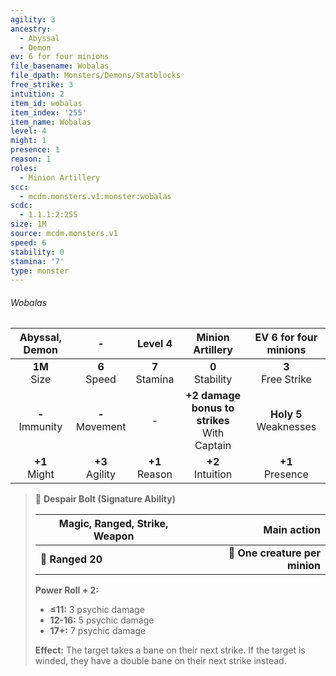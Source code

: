 ```yaml
---
agility: 3
ancestry:
  - Abyssal
  - Demon
ev: 6 for four minions
file_basename: Wobalas
file_dpath: Monsters/Demons/Statblocks
free_strike: 3
intuition: 2
item_id: wobalas
item_index: '255'
item_name: Wobalas
level: 4
might: 1
presence: 1
reason: 1
roles:
  - Minion Artillery
scc:
  - mcdm.monsters.v1:monster:wobalas
scdc:
  - 1.1.1:2:255
size: 1M
source: mcdm.monsters.v1
speed: 6
stability: 0
stamina: '7'
type: monster
---
```


###### Wobalas

|   Abyssal, Demon    |          -          |      Level 4       |                 Minion Artillery                 |   EV 6 for four minions    |
| :-----------------: | :-----------------: | :----------------: | :----------------------------------------------: | :------------------------: |
|  **1M**<br/> Size   |  **6**<br/> Speed   | **7**<br/> Stamina |               **0**<br/> Stability               |   **3**<br/> Free Strike   |
| **-**<br/> Immunity | **-**<br/> Movement |         -          | **+2 damage bonus to strikes**<br/> With Captain | **Holy 5**<br/> Weaknesses |
|  **+1**<br/> Might  | **+3**<br/> Agility | **+1**<br/> Reason |              **+2**<br/> Intuition               |    **+1**<br/> Presence    |

<!-- -->
> 🏹 **Despair Bolt (Signature Ability)**
>
> | **Magic, Ranged, Strike, Weapon** |                **Main action** |
> | --------------------------------- | -----------------------------: |
> | **📏 Ranged 20**                  | **🎯 One creature per minion** |
>
> **Power Roll + 2:**
>
> - **≤11:** 3 psychic damage
> - **12-16:** 5 psychic damage
> - **17+:** 7 psychic damage
>
> **Effect:** The target takes a bane on their next strike. If the target is winded, they have a double bane on their next strike instead.
